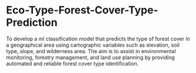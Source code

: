 # Eco-Type-Forest-Cover-Type-Prediction
To develop a ml classification model that predicts the type of forest cover in a geographical area using cartographic variables such as elevation, soil type, slope, and wilderness area. The aim is to assist in environmental monitoring, forestry management, and land use planning by providing automated and reliable forest cover type identification.
